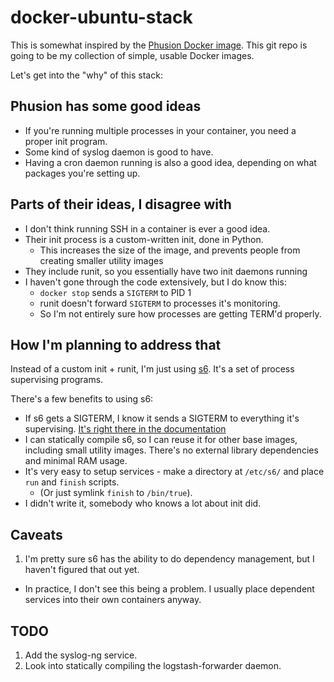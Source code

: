 # docker-ubuntu-stack

This is somewhat inspired by the [Phusion Docker image](https://phusion.github.io/baseimage-docker/). This git repo is going to be my collection of simple, usable Docker images.

Let's get into the "why" of this stack:

## Phusion has some good ideas

* If you're running multiple processes in your container, you need a proper init program.
* Some kind of syslog daemon is good to have.
* Having a cron daemon running is also a good idea, depending on what packages you're setting up.

## Parts of their ideas, I disagree with

* I don't think running SSH in a container is ever a good idea.
* Their init process is a custom-written init, done in Python.
  * This increases the size of the image, and prevents people from creating smaller utility images
* They include runit, so you essentially have two init daemons running
* I haven't gone through the code extensively, but I do know this:
  * `docker stop` sends a `SIGTERM` to PID 1
  * runit doesn't forward `SIGTERM` to processes it's monitoring.
  * So I'm not entirely sure how processes are getting TERM'd properly.

## How I'm planning to address that

Instead of a custom init + runit, I'm just using [s6](http://www.skarnet.org/software/s6/index.html). It's a set of process supervising programs.

There's a few benefits to using s6:

* If s6 gets a SIGTERM, I know it sends a SIGTERM to everything it's supervising. [It's right there in the documentation](http://www.skarnet.org/software/s6/s6-svscan.html)
* I can statically compile s6, so I can reuse it for other base images, including small utility images. There's no external library dependencies and minimal RAM usage.
* It's very easy to setup services - make a directory at `/etc/s6/` and place `run` and `finish` scripts.
  * (Or just symlink `finish` to `/bin/true`).
* I didn't write it, somebody who knows a lot about init did.

## Caveats

1. I'm pretty sure s6 has the ability to do dependency management, but I haven't figured that out yet.
  * In practice, I don't see this being a problem. I usually place dependent services into their own containers anyway.

## TODO

1. Add the syslog-ng service.
2. Look into statically compiling the logstash-forwarder daemon.
